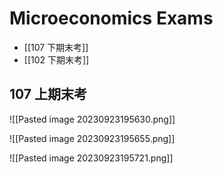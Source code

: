 # Microeconomics Exams

- [[107 下期末考]]
- [[102 下期末考]]

## 107 上期末考

![[Pasted image 20230923195630.png]]

![[Pasted image 20230923195655.png]]

![[Pasted image 20230923195721.png]]
